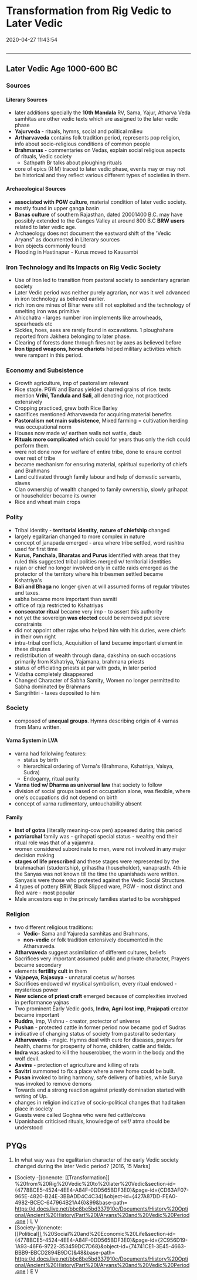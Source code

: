 # Transformation from Rig Vedic to Later Vedic

2020-04-27 11:43:54

```toc
```

---

## Later Vedic Age 1000-600 BC

### Sources

#### Literary Sources

- later additions specially the **10th Mandala** RV, Sama, Yajur, Atharva Veda samhitas are other vedic texts which are assigned to the later vedic phase
- **Yajurveda** - rituals, hymns, social and political milieu
- **Artharvaveda** contains folk tradition period, represents pop religion, info about socio-religious conditions of common people
- **Brahmanas** - commentaries on Vedas, explain social religious aspects of rituals, Vedic society
    - Sathpath Br talks about ploughing rituals
- core of epics (R M) traced to later vedic phase, events may or may not be historical and they reflect various different types of societies in them.

#### Archaeological Sources

- **associated with PGW culture**, material condition of later vedic society.
- mostly found in upper ganga basin
- **Banas culture** of southern Rajasthan, dated 20001400 B.C. may have possibly extended to the Ganges Valley at around 800 B.C **BRW users** related to later vedic age.
- Archaeology does not document the eastward shift of the 'Vedic Aryans" as documented in Literary sources
- Iron objects commonly found
- Flooding in Hastinapur - Kurus moved to Kausambi

### Iron Technology and Its Impacts on Rig Vedic Society

- Use of Iron led to transition from pastoral society to sendentary agrarian society
- Later Vedic period was neither purely agrarian, nor was it well advanced in iron technology as believed earlier.
- rich iron ore mines of Bihar were still not exploited and the technology of smelting iron was primitive
- Ahicchatra - larges number iron implements like arrowheads, spearheads etc
- Sickles, hoes, axes are rarely found in excavations. 1 ploughshare reported from Jakhera belonging to later phase.
- Clearing of forests done through fires not by axes as believed before
- **Iron tipped weapons, horse chariots** helped military activities which were rampant in this period.

### Economy and Subsistence

- Growth agriculture, imp of pastoralism relevant
- Rice staple. PGW and Banas yielded charred grains of rice. texts mention **Vrihi, Tandula and Sali**, all denoting rice, not practiced extensively
- Cropping practiced, grew both Rice Barley
- sacrifices mentioned Atharvaveda for acquiring material benefits
- **Pastoralism not main subsistence**, Mixed farming = cultivation herding was occupational norm
- Houses now made w/ earthen walls not wattle, daub
- **Rituals more complicated** which could for years thus only the rich could perform them.
- were not done now for welfare of entire tribe, done to ensure control over rest of tribe
- became mechanism for ensuring material, spiritual superiority of chiefs and Brahmans
- Land cultivated through family labour and help of domestic servants, slaves
- Clan ownership of wealth changed to family ownership, slowly grihapat or householder became its owner
- Rice and wheat main crops

### Polity

- Tribal identity - **territorial identity**, **nature of chiefship** changed
- largely egalitarian changed to more complex in nature
- concept of janapada emerged - area where tribe settled, word rashtra used for first time
- **Kurus, Panchala, Bharatas and Purus** identified with areas that they ruled this suggested tribal polities merged w/ territorial identities
- rajan or chief no longer involved only in cattle raids emerged as the protector of the territory where his tribesmen settled became Kshatriya's
- **Bali and Bhaga** no longer given at will assumed forms of regular tributes and taxes.
- sabha became more important than samiti
- office of raja restricted to Kshatriyas
- **consecrator ritual** became very imp - to assert this authority
- not yet the sovereign **was elected** could be removed put severe constraints
- did not appoint other rajas who helped him with his duties, were chiefs in their own right
- intra-tribal conflicts, Acquisition of land became important element in these disputes
- redistribution of wealth through dana, dakshina on such occasions primarily from Kshatriya, Yajamana, brahmana priests
- status of officiating priests at par with gods, in later period
- Vidatha completely disappeared
- Changed Character of Sabha Samity, Women no longer permitted to Sabha dominated by Brahmans
- Sangrihtiri - taxes deposited to him

### Society

- composed of **unequal groups**. Hymns describing origin of 4 varnas from Manu written.

#### Varna System in LVA

- varna had follolwing features:
    - status by birth
    - hierarchical ordering of Varna's (Brahmana, Kshatriya, Vaisya, Sudra)
    - Endogamy, ritual purity
- **Varna tied w/ Dharma as universal law** that society to follow
- division of social groups based on occupation alone, was flexible, where one's occupations did not depend on birth
- concept of varna rudimentary, untouchability absent

#### Family

- **Inst of gotra** (literally meaning-cow pen) appeared during this period
- **patriarchal** family was - grihapati special status - wealthy end their ritual role was that of a yajamma.
- women considered subordinate to men, were not involved in any major decision making
- **stages of life prescribed** and these stages were represented by the brahmachari (studentship), grihastha (householder), vanaprasth. 4th ie the Sanyas was not known till the time the upanishads were written. Sanyasis were those who protested against the Vedic Social Structure.
- 4 types of pottery BRW, Black Slipped ware, PGW - most distinct and Red ware - most popular
- Male ancestors esp in the princely families started to be worshipped

### Religion

- two different religious traditions:
    - **Vedic**- Sama and Yajureda samhitas and Brahmans,
    - **non-vedic** or folk tradition extensively documented in the Atharvaveda.
- **Atharvaveda** suggest assimilation of different cultures, beliefs
- Sacrifices very important assumed public and private character, Prayers became secondary
- elements **fertility cult** in them
- **Vajapeya, Rajasuya** - unnatural coetus w/ horses
- Sacrifices endowed w/ mystical symbolism, every ritual endowed - mysterious power
- **New science of priest craft** emerged because of complexities involved in performance yajnas
- Two prominent Early Vedic gods, **Indra, Agni lost imp**, **Prajapati** creator became important
- **Ruddra**, imp, Vishnu - creator, protector of universe
- **Pushan** - protected cattle in former period now became god of Sudras
- indicative of changing status of society from pastoral to sedentary
- **Atharvaveda** - magic. Hymns deal with cure for diseases, prayers for health, charms for prosperity of home, children, cattle and fields.
- **Indra** was asked to kill the houserobber, the worm in the body and the wolf devil.
- **Asvins** - protection of agriculture and killing of rats
- **Savitri** summoned to fix a place where a new home could be built.
- **Pusan** invoked to bring harmony, safe delivery of babies, while Surya was invoked to remove demons
- Towards end a strong reaction against priestly domination started with writing of Up.
- changes in religion indicative of socio-political changes that had taken place in society
- Guests were called Goghna who were fed cattle/cows
- Upanishads criticised rituals, knowledge of self/ atma should be understood

## PYQs

1. In what way was the egalitarian character of the early Vedic society changed during the later Vedic period? [2016, 15 Marks]
- [Society -](onenote: [[Transformation]] %20from%20Rig%20Vedic%20to%20later%20Vedic&section-id={4778BCE5-4524-4EE4-A84F-0DD565BDF3E0}&page-id={CD63AF07-965E-4820-B24E-3BBADD4C4C34}&object-id={427A87DD-FEA0-4982-BCEC-647964B21A46}&99&base-path= <https://d.docs.live.net/bbc8be5bd337910c/Documents/History%20Optional/Ancient%20History/Part%20I/Aryans%20and%20Vedic%20Period.one> ) L V
- [Society-](onenote: [[Political]],%20Social%20and%20Economic%20Life&section-id={4778BCE5-4524-4EE4-A84F-0DD565BDF3E0}&page-id={2C956D19-1A93-46F6-9722-353459DC7D68}&object-id={74741CE1-3E45-4663-BBB9-BBCD2894B9DC}&48&base-path= <https://d.docs.live.net/bbc8be5bd337910c/Documents/History%20Optional/Ancient%20History/Part%20I/Aryans%20and%20Vedic%20Period.one> ) E V

```ad-Answer



```

